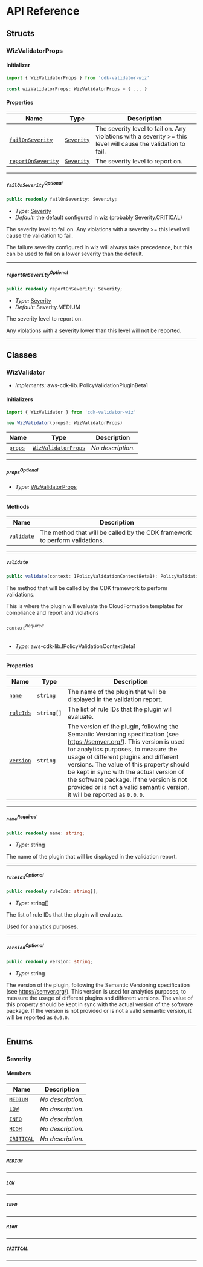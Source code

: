 # API Reference <a name="API Reference" id="api-reference"></a>


## Structs <a name="Structs" id="Structs"></a>

### WizValidatorProps <a name="WizValidatorProps" id="cdk-validator-wiz.WizValidatorProps"></a>

#### Initializer <a name="Initializer" id="cdk-validator-wiz.WizValidatorProps.Initializer"></a>

```typescript
import { WizValidatorProps } from 'cdk-validator-wiz'

const wizValidatorProps: WizValidatorProps = { ... }
```

#### Properties <a name="Properties" id="Properties"></a>

| **Name** | **Type** | **Description** |
| --- | --- | --- |
| <code><a href="#cdk-validator-wiz.WizValidatorProps.property.failOnSeverity">failOnSeverity</a></code> | <code><a href="#cdk-validator-wiz.Severity">Severity</a></code> | The severity level to fail on. Any violations with a severity >= this level will cause the validation to fail. |
| <code><a href="#cdk-validator-wiz.WizValidatorProps.property.reportOnSeverity">reportOnSeverity</a></code> | <code><a href="#cdk-validator-wiz.Severity">Severity</a></code> | The severity level to report on. |

---

##### `failOnSeverity`<sup>Optional</sup> <a name="failOnSeverity" id="cdk-validator-wiz.WizValidatorProps.property.failOnSeverity"></a>

```typescript
public readonly failOnSeverity: Severity;
```

- *Type:* <a href="#cdk-validator-wiz.Severity">Severity</a>
- *Default:* the default configured in wiz (probably Severity.CRITICAL)

The severity level to fail on. Any violations with a severity >= this level will cause the validation to fail.

The failure severity configured in wiz will always take precedence, but this
can be used to fail on a lower severity than the default.

---

##### `reportOnSeverity`<sup>Optional</sup> <a name="reportOnSeverity" id="cdk-validator-wiz.WizValidatorProps.property.reportOnSeverity"></a>

```typescript
public readonly reportOnSeverity: Severity;
```

- *Type:* <a href="#cdk-validator-wiz.Severity">Severity</a>
- *Default:* Severity.MEDIUM

The severity level to report on.

Any violations with a severity lower than this level will not be reported.

---

## Classes <a name="Classes" id="Classes"></a>

### WizValidator <a name="WizValidator" id="cdk-validator-wiz.WizValidator"></a>

- *Implements:* aws-cdk-lib.IPolicyValidationPluginBeta1

#### Initializers <a name="Initializers" id="cdk-validator-wiz.WizValidator.Initializer"></a>

```typescript
import { WizValidator } from 'cdk-validator-wiz'

new WizValidator(props?: WizValidatorProps)
```

| **Name** | **Type** | **Description** |
| --- | --- | --- |
| <code><a href="#cdk-validator-wiz.WizValidator.Initializer.parameter.props">props</a></code> | <code><a href="#cdk-validator-wiz.WizValidatorProps">WizValidatorProps</a></code> | *No description.* |

---

##### `props`<sup>Optional</sup> <a name="props" id="cdk-validator-wiz.WizValidator.Initializer.parameter.props"></a>

- *Type:* <a href="#cdk-validator-wiz.WizValidatorProps">WizValidatorProps</a>

---

#### Methods <a name="Methods" id="Methods"></a>

| **Name** | **Description** |
| --- | --- |
| <code><a href="#cdk-validator-wiz.WizValidator.validate">validate</a></code> | The method that will be called by the CDK framework to perform validations. |

---

##### `validate` <a name="validate" id="cdk-validator-wiz.WizValidator.validate"></a>

```typescript
public validate(context: IPolicyValidationContextBeta1): PolicyValidationPluginReportBeta1
```

The method that will be called by the CDK framework to perform validations.

This is where the plugin will evaluate the CloudFormation
templates for compliance and report and violations

###### `context`<sup>Required</sup> <a name="context" id="cdk-validator-wiz.WizValidator.validate.parameter.context"></a>

- *Type:* aws-cdk-lib.IPolicyValidationContextBeta1

---


#### Properties <a name="Properties" id="Properties"></a>

| **Name** | **Type** | **Description** |
| --- | --- | --- |
| <code><a href="#cdk-validator-wiz.WizValidator.property.name">name</a></code> | <code>string</code> | The name of the plugin that will be displayed in the validation report. |
| <code><a href="#cdk-validator-wiz.WizValidator.property.ruleIds">ruleIds</a></code> | <code>string[]</code> | The list of rule IDs that the plugin will evaluate. |
| <code><a href="#cdk-validator-wiz.WizValidator.property.version">version</a></code> | <code>string</code> | The version of the plugin, following the Semantic Versioning specification (see https://semver.org/). This version is used for analytics purposes, to measure the usage of different plugins and different versions. The value of this property should be kept in sync with the actual version of the software package. If the version is not provided or is not a valid semantic version, it will be reported as `0.0.0`. |

---

##### `name`<sup>Required</sup> <a name="name" id="cdk-validator-wiz.WizValidator.property.name"></a>

```typescript
public readonly name: string;
```

- *Type:* string

The name of the plugin that will be displayed in the validation report.

---

##### `ruleIds`<sup>Optional</sup> <a name="ruleIds" id="cdk-validator-wiz.WizValidator.property.ruleIds"></a>

```typescript
public readonly ruleIds: string[];
```

- *Type:* string[]

The list of rule IDs that the plugin will evaluate.

Used for analytics
purposes.

---

##### `version`<sup>Optional</sup> <a name="version" id="cdk-validator-wiz.WizValidator.property.version"></a>

```typescript
public readonly version: string;
```

- *Type:* string

The version of the plugin, following the Semantic Versioning specification (see https://semver.org/). This version is used for analytics purposes, to measure the usage of different plugins and different versions. The value of this property should be kept in sync with the actual version of the software package. If the version is not provided or is not a valid semantic version, it will be reported as `0.0.0`.

---



## Enums <a name="Enums" id="Enums"></a>

### Severity <a name="Severity" id="cdk-validator-wiz.Severity"></a>

#### Members <a name="Members" id="Members"></a>

| **Name** | **Description** |
| --- | --- |
| <code><a href="#cdk-validator-wiz.Severity.MEDIUM">MEDIUM</a></code> | *No description.* |
| <code><a href="#cdk-validator-wiz.Severity.LOW">LOW</a></code> | *No description.* |
| <code><a href="#cdk-validator-wiz.Severity.INFO">INFO</a></code> | *No description.* |
| <code><a href="#cdk-validator-wiz.Severity.HIGH">HIGH</a></code> | *No description.* |
| <code><a href="#cdk-validator-wiz.Severity.CRITICAL">CRITICAL</a></code> | *No description.* |

---

##### `MEDIUM` <a name="MEDIUM" id="cdk-validator-wiz.Severity.MEDIUM"></a>

---


##### `LOW` <a name="LOW" id="cdk-validator-wiz.Severity.LOW"></a>

---


##### `INFO` <a name="INFO" id="cdk-validator-wiz.Severity.INFO"></a>

---


##### `HIGH` <a name="HIGH" id="cdk-validator-wiz.Severity.HIGH"></a>

---


##### `CRITICAL` <a name="CRITICAL" id="cdk-validator-wiz.Severity.CRITICAL"></a>

---

